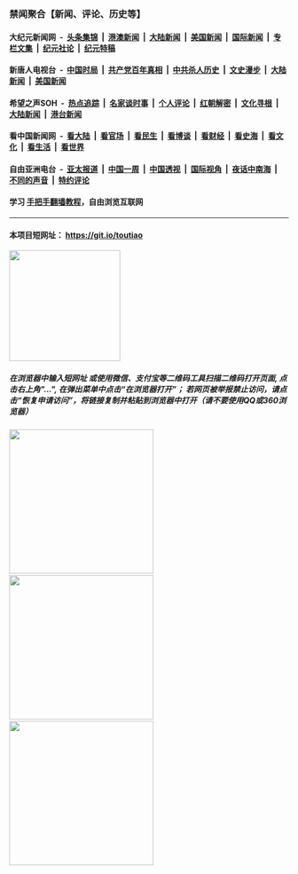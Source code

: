 ### 禁闻聚合【新闻、评论、历史等】

#### 大纪元新闻网 &nbsp;-&nbsp; [头条集锦](indexes/E头条集锦.md?t=03130603) &nbsp;|&nbsp; [港澳新闻](indexes/E港澳新闻.md?t=03130603)  &nbsp;|&nbsp; [大陆新闻](indexes/E大陆新闻.md?t=03130603) &nbsp;|&nbsp; [美国新闻](indexes/E美国新闻.md?t=03130603) &nbsp;|&nbsp; [国际新闻](indexes/E国际新闻.md?t=03130603) &nbsp;|&nbsp; [专栏文集](indexes/E专栏文集.md?t=03130603) &nbsp;|&nbsp; [纪元社论](indexes/E纪元社论.md?t=03130603) &nbsp;|&nbsp; [纪元特稿](indexes/E纪元特稿.md?t=03130603) 

#### 新唐人电视台 &nbsp;-&nbsp; [中国时局](indexes/N中国时局.md?t=03130603) &nbsp;|&nbsp; [共产党百年真相](indexes/N共产党百年真相.md?t=03130603) &nbsp;|&nbsp; [中共杀人历史](indexes/N中共杀人历史.md?t=03130603) &nbsp;|&nbsp; [文史漫步](indexes/N文史漫步.md?t=03130603) &nbsp;|&nbsp; [大陆新闻](indexes/N大陆新闻.md?t=03130603) &nbsp;|&nbsp; [美国新闻](indexes/N美国新闻.md?t=03130603)

#### 希望之声SOH &nbsp;-&nbsp; [热点追踪](indexes/H热点追踪.md?t=03130603) &nbsp;|&nbsp; [名家谈时事](indexes/H名家谈时事.md?t=03130603) &nbsp;|&nbsp; [个人评论](indexes/H个人评论.md?t=03130603)  &nbsp;|&nbsp; [红朝解密](indexes/H红朝解密.md?t=03130603) &nbsp;|&nbsp; [文化寻根](indexes/H文化寻根.md?t=03130603) &nbsp;|&nbsp; [大陆新闻](indexes/H大陆新闻.md?t=03130603) &nbsp;|&nbsp; [港台新闻](indexes/H港台新闻.md?t=03130603)

#### 看中国新闻网 &nbsp;-&nbsp; [看大陆](indexes/S看大陆.md?t=03130603) &nbsp;|&nbsp; [看官场](indexes/S看官场.md?t=03130603) &nbsp;|&nbsp; [看民生](indexes/S看民生.md?t=03130603)  &nbsp;|&nbsp; [看博谈](indexes/S看博谈.md?t=03130603) &nbsp;|&nbsp; [看财经](indexes/S看财经.md?t=03130603) &nbsp;|&nbsp; [看史海](indexes/S看史海.md?t=03130603) &nbsp;|&nbsp; [看文化](indexes/S看文化.md?t=03130603) &nbsp;|&nbsp; [看生活](indexes/S看生活.md?t=03130603) &nbsp;|&nbsp; [看世界](indexes/S看世界.md?t=03130603)

#### 自由亚洲电台 &nbsp;-&nbsp; [亚太报道](indexes/R亚太报道.md?t=03130603) &nbsp;|&nbsp; [中国一周](indexes/R中国一周.md?t=03130603) &nbsp;|&nbsp; [中国透视](indexes/R中国透视.md?t=03130603)  &nbsp;|&nbsp; [国际视角](indexes/R国际视角.md?t=03130603) &nbsp;|&nbsp; [夜话中南海](indexes/R夜话中南海.md?t=03130603) &nbsp;|&nbsp; [不同的声音](indexes/R不同的声音.md?t=03130603) &nbsp;|&nbsp; [特约评论](indexes/R特约评论.md?t=03130603)

#### 学习 [手把手翻墙教程](https://github.com/gfw-breaker/guides/wiki)，自由浏览互联网

----

#### 本项目短网址： https://git.io/toutiao
<img src="https://raw.githubusercontent.com/gfw-breaker/banned-news/master/scripts/img/qr.png" width="200px"/>  

##### 在浏览器中输入短网址 或使用微信、支付宝等二维码工具扫描二维码打开页面, 点击右上角"...", 在弹出菜单中点击“在浏览器打开”； 若网页被举报禁止访问，请点击“恢复申请访问”，将链接复制并粘贴到浏览器中打开（请不要使用QQ或360浏览器）

<img src="https://raw.githubusercontent.com/gfw-breaker/banned-news/master/scripts/img/1.png" width="260px"/> &nbsp; <img src="https://raw.githubusercontent.com/gfw-breaker/banned-news/master/scripts/img/2.png" width="260px"/> &nbsp; <img src="https://raw.githubusercontent.com/gfw-breaker/banned-news/master/scripts/img/3.png" width="260px"/>

